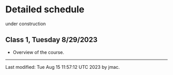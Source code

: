 # Detailed schedule

under construction

## Class 1, Tuesday 8/29/2023

* Overview of the course. 
<!-- * Project work day -->


----
Last modified: Tue Aug 15 11:57:12 UTC 2023 by jmac.

